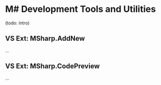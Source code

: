 # M# Development Tools and Utilities
(todo: intro)

## VS Ext: MSharp.AddNew
...


## VS Ext: MSharp.CodePreview
...
